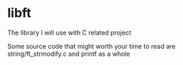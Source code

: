 # libft

The library I will use with C related project


Some source code that might worth your time to read are string/ft_strmodify.c and printf as a whole
